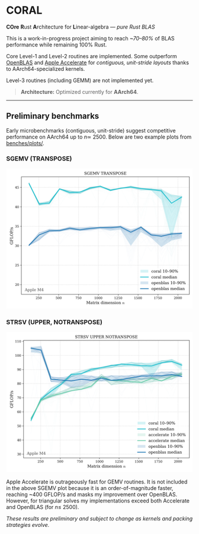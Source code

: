 # CORAL

**COre** **R**ust **A**rchitecture for **L**inear-algebra — *pure Rust BLAS*

This is a work-in-progress project aiming to reach *~70–80%* of BLAS performance while remaining 100% Rust.

Core Level-1 and Level-2 routines are implemented. Some outperform
[OpenBLAS](https://github.com/OpenMathLib/OpenBLAS) and [Apple Accelerate](https://developer.apple.com/documentation/accelerate/blas/)
for *contiguous, unit-stride layouts* thanks to AArch64-specialized kernels.

Level-3 routines (including GEMM) are not implemented yet.

> **Architecture:** Optimized currently for **AArch64**.

---

## Preliminary benchmarks

Early microbenchmarks (contiguous, unit-stride) suggest competitive performance on AArch64 up to $n \simeq$ 2500. 
Below are two example plots from [benches/plots/](benches/plots/). 

### SGEMV (TRANSPOSE)
![SGEMV TRANSPOSE](benches/plots/SGEMV%20TRANSPOSE.png)

### STRSV (UPPER, NOTRANSPOSE)
![STRSV UPPER NOTRANSPOSE](benches/plots/STRSV%20UPPER%20NOTRANSPOSE.png)

Apple Accelerate is outrageously fast for GEMV routines. It is not included in
the above SGEMV plot because it is an order-of-magnitude faster, reaching ~400 GFLOP/s and masks my improvement over OpenBLAS. 
However, for triangular solves my implementations exceed both Accelerate and OpenBLAS (for $n \leq$ 2500).

*These results are preliminary and subject to change as kernels and packing strategies evolve.*

